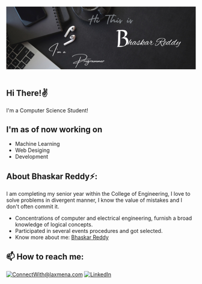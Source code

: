  <p align="center">
    <img src= "images\Bhaskar Reddy (1).png"alt="GitHub Stats" /> <br/><br/>
  </p>
<h2>Hi There!✌ </h2>

I'm a Computer Science Student! 
<h2> I'm as of now working on</h2>

- Machine Learning 
- Web Desiging
- Development

<h2> About Bhaskar Reddy⚡:</h2>

I am completing my senior year within the College of Engineering, I love to solve problems in divergent manner, I know the value of mistakes and I don't often commit it.
 - Concentrations of computer and electrical engineering, furnish a broad
     knowledge of logical concepts.
- Participated in several events procedures and got selected.
- Know more about me: [Bhaskar Reddy](https://www.linkedin.com/in/bhaskar-reddy-3857b1211/)
<!-- - Write to me: [ConnectWith@laxmena.com](mailto:ConnectWith@laxmena.com) -->

<h2>📫 How to reach me:</h2>

<a href="mailto:        ">![ConnectWith@laxmena.com](https://img.shields.io/badge/Gmail-D14836?style=for-the-badge&logo=gmail&logoColor=white)</a> <a href="https://www.linkedin.com/in/bhaskar-reddy-3857b1211/">![LinkedIn](https://img.shields.io/badge/LinkedIn-0077B5?style=for-the-badge&logo=linkedin&logoColor=white)</a>
